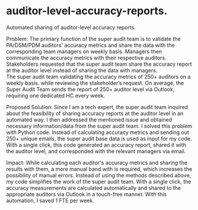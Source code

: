 # auditor-level-accuracy-reports.
Automated sharing of auditor-level accuracy reports.

Problem: The primary function of the super audit team is to validate the PA/DSM/PDM auditors' accuracy metrics and share the data with the corresponding team managers on weekly basis. Managers then communicate the accuracy metrics with their respective auditors. Stakeholders requested that the super audit team share the accuracy report at the auditor level instead of sharing the data with managers.  
The super audit team validating the accuracy metrics of 250+ auditors on a weekly basis. while reviewing the stakeholder’s request. On average, the Super Audit Team sends the report of 250+ auditor level via Outlook, requiring one dedicated HC every week. 

Proposed Solution: Since I am a tech expert, the super audit team inquired about the feasibility of sharing accuracy reports at the auditor level in an automated way. I then addressed the mentioned issue and obtained necessary information/data from the super audit team. I solved this problem with Python code. Instead of calculating accuracy metrics and sending out 250+ unique emails, the super audit base data is used as input for my code. With a single click, this code generated an accuracy report, shared it with the auditor level, and corresponded with the relevant managers via email.

Impact:  While calculating each auditor's accuracy metrics and sharing the results with them, a more manual band with is required, which increases the possibility of manual errors. Instead of using the methods described above, my code simplifies the work of the super audit team. With a single click, the accuracy measurements are calculated automatically and shared to the appropriate auditors via Outlook in a touch-free manner. With this automation, I saved 1 FTE per week.  
